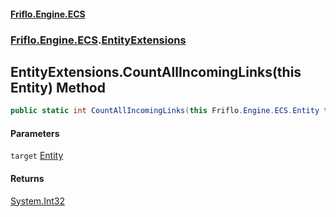 #### [Friflo.Engine.ECS](index.md 'index')
### [Friflo.Engine.ECS](Friflo.Engine.ECS.md 'Friflo.Engine.ECS').[EntityExtensions](EntityExtensions.md 'Friflo.Engine.ECS.EntityExtensions')

## EntityExtensions.CountAllIncomingLinks(this Entity) Method

```csharp
public static int CountAllIncomingLinks(this Friflo.Engine.ECS.Entity target);
```
#### Parameters

<a name='Friflo.Engine.ECS.EntityExtensions.CountAllIncomingLinks(thisFriflo.Engine.ECS.Entity).target'></a>

`target` [Entity](Entity.md 'Friflo.Engine.ECS.Entity')

#### Returns
[System.Int32](https://docs.microsoft.com/en-us/dotnet/api/System.Int32 'System.Int32')